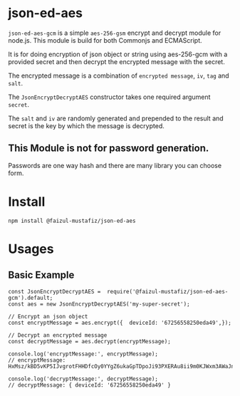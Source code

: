 # json-ed-aes

`json-ed-aes-gcm` is a simple `aes-256-gsm` encrypt and decrypt module for node.js. This module is build for both Commonjs and ECMAScript.

It is for doing encryption of json object or string using aes-256-gcm with a provided secret and then decrypt the encrypted message with the secret.

The encrypted message is a combination of `encrypted message`, `iv`, `tag` and `salt`.

The `JsonEncryptDecryptAES` constructor takes one required argument `secret`.

The `salt` and `iv` are randomly generated and prepended to the result and secret is the key by which the message is decrypted.

## This Module is not for password generation.

Passwords are one way hash and there are many library you can choose form.

# Install

```
npm install @faizul-mustafiz/json-ed-aes
```

# Usages

## Basic Example

```
const JsonEncryptDecryptAES =  require('@faizul-mustafiz/json-ed-aes-gcm').default;
const aes = new JsonEncryptDecryptAES('my-super-secret');

// Encrypt an json object
const encryptMessage = aes.encrypt({  deviceId: '67256558250eda49',});

// Decrypt an encrypted message
const decryptMessage = aes.decrypt(encryptMessage);

console.log('encryptMessage:', encryptMessage);
// encryptMessage: HxMsz/kBD5vKP5IJvgrotFHHDfcOy0YYgZ6ukaGpTDpoJi93PXERAu8ii9m0KJWxm3AWaJnaJTD5e5Ca8wl/MDQL1vgq1Na1M3jBKu3ZMHHpoIT7krzC4pURw3pRgd9j8tQ3NSrwWzzhrIdm03bjmtfR2MgyyNBIj5saQKuMhA==

console.log('decryptMessage:', decryptMessage);
// decryptMessage: { deviceId: '67256558250eda49' }
```

